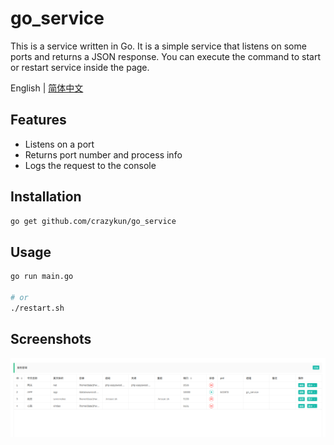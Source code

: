 # go_service

This is a service written in Go. It is a simple service that listens on some ports and returns a JSON response. You can execute the command to start or restart service inside the page.

English | [简体中文](README.zh-CN.md)

## Features

- Listens on a port
- Returns port number and process info
- Logs the request to the console

## Installation

```bash
go get github.com/crazykun/go_service
```

## Usage

```bash
go run main.go

# or
./restart.sh
```

## Screenshots

![image](https://raw.githubusercontent.com/crazykun/go_service/main/static/img/image.png)
